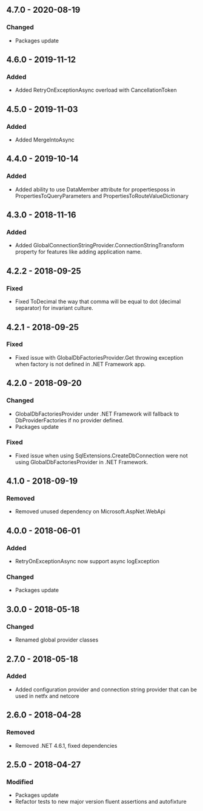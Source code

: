 ## 4.7.0 - 2020-08-19
### Changed
- Packages update

## 4.6.0 - 2019-11-12
### Added
- Added RetryOnExceptionAsync overload with CancellationToken 

## 4.5.0 - 2019-11-03
### Added
- Added MergeIntoAsync

## 4.4.0 - 2019-10-14
### Added
- Added ability to use DataMember attribute for propertiesposs in PropertiesToQueryParameters and PropertiesToRouteValueDictionary

## 4.3.0 - 2018-11-16
### Added
- Added GlobalConnectionStringProvider.ConnectionStringTransform property for features like adding application name.

## 4.2.2 - 2018-09-25
### Fixed
- Fixed ToDecimal the way that comma will be equal to dot (decimal separator) for invariant culture. 

## 4.2.1 - 2018-09-25
### Fixed
- Fixed issue with GlobalDbFactoriesProvider.Get throwing exception when factory is not defined in .NET Framework app.

## 4.2.0 - 2018-09-20
### Changed
- GlobalDbFactoriesProvider under .NET Framework will fallback to DbProviderFactories if no provider defined.
- Packages update 
### Fixed
- Fixed issue when using SqlExtensions.CreateDbConnection were not using GlobalDbFactoriesProvider in .NET Framework. 

## 4.1.0 - 2018-09-19
### Removed
- Removed unused dependency on Microsoft.AspNet.WebApi 

## 4.0.0 - 2018-06-01
### Added
- RetryOnExceptionAsync now support async logException
### Changed
- Packages update

## 3.0.0 - 2018-05-18
### Changed
- Renamed global provider classes

## 2.7.0 - 2018-05-18
### Added
- Added configuration provider and connection string provider that can be used in netfx and netcore

## 2.6.0 - 2018-04-28
### Removed
- Removed .NET 4.6.1, fixed dependencies

## 2.5.0 - 2018-04-27
### Modified
- Packages update
- Refactor tests to new major version fluent assertions and autofixture